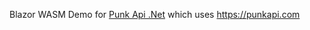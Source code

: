 Blazor WASM Demo for [Punk Api .Net](https://github.com/a-bagley/punkapi-net) which uses https://punkapi.com
